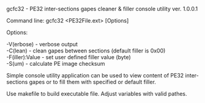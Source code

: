  gcfc32 - PE32 inter-sections gapes cleaner & filler console utility ver. 1.0.0.1

 Command line:
  gcfc32 <PE32File.ext> [Options]

 Options:

 -V(erbose) - verbose output<br/>
 -C(lean) - clean gapes between sections (default filler is 0x00)<br/>
 -F(iller):Value - set user defined filler value (byte)<br/>
 -S(um) - calculate PE image checksum

 Simple console utility application can be used to view content of PE32 inter-sections gapes or to fill them with specified or default filler.

 Use makefile to build executable file. Adjust variables with valid pathes.


